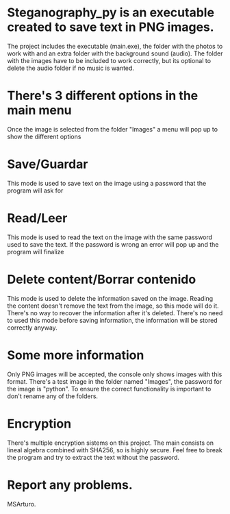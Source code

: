 # Steganography_py is an executable created to save text in PNG images.
The project includes the executable (main.exe), the folder with the photos to work with and an extra folder with the background sound (audio).
The folder with the images have to be included to work correctly, but its optional to delete the audio folder if no music is wanted.

# There's 3 different options in the main menu
Once the image is selected from the folder "Images" a menu will pop up to show the different options

# Save/Guardar
This mode is used to save text on the image using a password that the program will ask for

# Read/Leer
This mode is used to read the text on the image with the same password used to save the text.
If the password is wrong an error will pop up and the program will finalize 

# Delete content/Borrar contenido
This mode is used to delete the information saved on the image. Reading the content doesn't remove the text from the image, so this mode will do it. There's no way to recover the information after it's deleted. There's no need to used this mode before saving information, the information will be stored correctly anyway.

# Some more information
Only PNG images will be accepted, the console only shows images with this format.
There's a test image in the folder named "Images", the password for the image is "python".
To ensure the correct functionality is important to don't rename any of the folders.

# Encryption
There's multiple encryption sistems on this project. The main consists on lineal algebra combined with SHA256, so is highly secure.
Feel free to break the program and try to extract the text without the password.

# Report any problems.

MSArturo.

